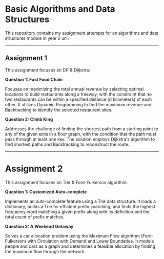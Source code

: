 # Basic Algorithms and Data Structures

This repository contains my assignment attempts for an algorithms and data structures module in year 2 uni.

<hr>

## Assignment 1

This assignment focuses on DP & Dijkstra:

**Question 1: Fast Food Chain**

Focuses on maximizing the total annual revenue by selecting optimal locations to build restaurants along a freeway, with the constraint that no two restaurants can be within a specified distance (d kilometers) of each other. It utilizes Dynamic Programming to find the maximum revenue and Backtracking to identify the selected restaurant sites.

**Question 2: Climb King**

Addresses the challenge of finding the shortest path from a starting point to any of the given exits in a floor graph, with the condition that the path must pass through at least one key. The solution employs Dijkstra's algorithm to find shortest paths and Backtracking to reconstruct the route.

<hr>

# Assignment 2

This assignment focuses on Trie & Ford-Fulkerson algorithm:

**Question 1: Customized Auto-complete**

Implements an auto-complete feature using a Trie data structure. It loads a dictionary, builds a Trie for efficient prefix searching, and finds the highest frequency word matching a given prefix along with its definition and the total count of prefix matches.

**Question 2: A Weekend Getaway**

Solves a car allocation problem using the Maximum Flow algorithm (Ford-Fulkerson) with Circulation with Demand and Lower Boundaries. It models people and cars as a graph and determines a feasible allocation by finding the maximum flow through the network.
